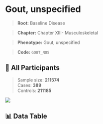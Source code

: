 # Gout, unspecified

> **Root:** Baseline Disease  

> **Chapter:** Chapter XIII- Musculoskeletal  

> **Phenotype:** Gout, unspecified  

> **Code:** `GOUT_NOS`

## 🧪 All Participants  
> Sample size: **211574**  
> Cases: **389**  
> Controls: **211185**
<img src="/Sensitive/Figures/ALL/Baseline/GOUT_NOS.png"/>

## 📊 Data Table
<CsvTableMRF src="/Sensitive/Data/ALL/Baseline/LG_GOUT_NOS.csv"/>

